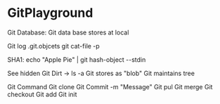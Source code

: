 # GitPlayground

Git Database:
  Git data base stores at local
  
  Git log
 .git.objcets
 git  cat-file -p 
  
 SHA1:
  echo "Apple Pie" | git hash-object --stdin
  
  See hidden Git Dirt -> ls -a
  Git stores as "blob"
  Git maintains tree
  
  Git Command
  Git clone
  Git Commit -m "Message"
  Git pul
  Git merge
  Git checkout
  Git add
  Git init
  
  
  
  
  
